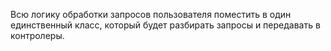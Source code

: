 Всю логику обработки запросов пользователя поместить в один единственный класс, который будет разбирать запросы и передавать в контролеры.